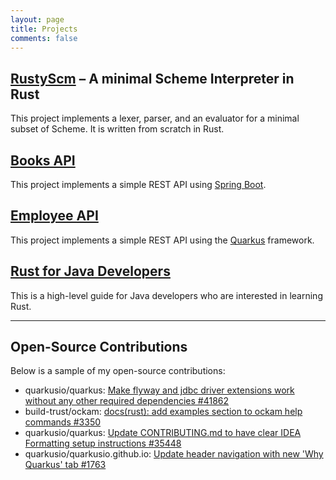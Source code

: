 ```yaml
---
layout: page
title: Projects
comments: false
---
```



## [RustyScm](https://github.com/chrischiedo/rustyscm) – A minimal Scheme Interpreter in Rust

This project implements a lexer, parser, and an evaluator for a minimal subset of Scheme. It is written from scratch in Rust.

## [Books API](https://github.com/chrischiedo/books-rest-api-spring-boot)

This project implements a simple REST API using [Spring Boot](https://spring.io/projects/spring-boot).

## [Employee API](https://github.com/chrischiedo/quarkus-employee-rest-api)

This project implements a simple REST API using the [Quarkus](https://quarkus.io/) framework.


## [Rust for Java Developers](https://chrischiedo.github.io/rust-for-java-devs/)

This is a high-level guide for Java developers who are interested in learning Rust.

---

## Open-Source Contributions

Below is a sample of my open-source contributions:

- quarkusio/quarkus: [Make flyway and jdbc driver extensions work without any other required dependencies #41862](https://github.com/quarkusio/quarkus/pull/41862)
- build-trust/ockam: [docs(rust): add examples section to ockam help commands #3350](https://github.com/build-trust/ockam/pull/3350)
- quarkusio/quarkus: [Update CONTRIBUTING.md to have clear IDEA Formatting setup instructions #35448](https://github.com/quarkusio/quarkus/pull/35448)
- quarkusio/quarkusio.github.io: [Update header navigation with new 'Why Quarkus' tab #1763](https://github.com/quarkusio/quarkusio.github.io/pull/1763)

